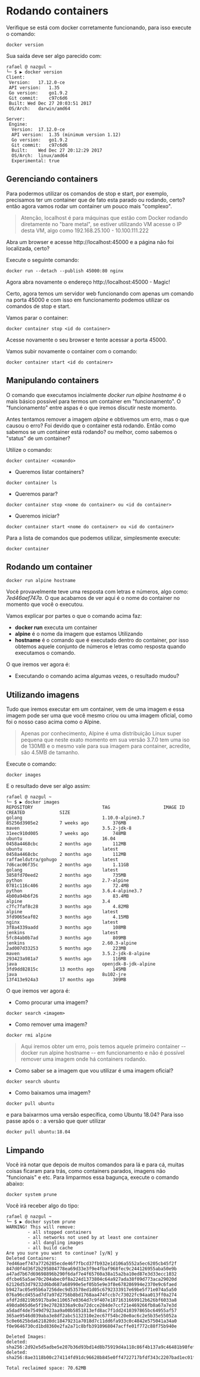 # Rodando containers

Verifique se está com docker corretamente funcionando, para isso execute o comando:

```
docker version
```

Sua saída deve ser algo parecido com:

```
rafael @ nazgul ~
└─ $ ▶ docker version
Client:
 Version:	17.12.0-ce
 API version:	1.35
 Go version:	go1.9.2
 Git commit:	c97c6d6
 Built:	Wed Dec 27 20:03:51 2017
 OS/Arch:	darwin/amd64

Server:
 Engine:
  Version:	17.12.0-ce
  API version:	1.35 (minimum version 1.12)
  Go version:	go1.9.2
  Git commit:	c97c6d6
  Built:	Wed Dec 27 20:12:29 2017
  OS/Arch:	linux/amd64
  Experimental:	true
```

## Gerenciando containers

Para podermos utilizar os comandos de stop e start, por exemplo, precisamos ter um container que de fato esta parado ou rodando, certo? então agora vamos rodar um container um pouco mais "complexo".

> Atenção, localhost é para máquinas que estão com Docker rodando diretamente no "bare metal", se estiver utilizando VM acesse o IP desta VM, algo como 192.168.25.100 - 10.100.111.222

Abra um browser e acesse http://localhost:45000 e a página não foi localizada, certo?

Execute o seguinte comando:

```
docker run --detach --publish 45000:80 nginx
```

Agora abra novamente o endereço http://localhost:45000 - Magic!

Certo, agora temos um servidor web funcionando com apenas um comando na porta 45000 e com isso em funcionamento podemos utilizar os comandos de stop e start.

Vamos parar o container:

```
docker container stop <id do container>
```

Acesse novamente o seu browser e tente acessar a porta 45000.

Vamos subir novamente o container com o comando:

```
docker container start <id do container>
```

## Manipulando containers

O comando que executamos incialmente *docker run alpine hostname* é o mais básico possível para termos um container em "funcionamento". O "funcionamento" entre aspas é o que iremos discutir neste momento.

Antes tentamos remover a imagem *alpine* e obtivemos um erro, mas o que causou o erro? Foi devido que o container está rodando. Então como sabemos se um container está rodando? ou melhor, como sabemos o "status" de um container?

Utilize o comando:

```
docker container <comando>
```

* Queremos listar containers?

```
docker container ls
```

* Queremos parar?

```
docker container stop <nome do container> ou <id do container>
```

* Queremos iniciar?

```
docker container start <nome do container> ou <id do container>
```

Para a lista de comandos que podemos utilizar, simplesmente execute:

```
docker container
```

## Rodando um container

```
docker run alpine hostname
```

Você provavelmente teve uma resposta com letras e números, algo como: *7ed46aef747a*.
O que acabamos de ver aqui é o nome do container no momento que você o executou.

Vamos explicar por partes o que o comando acima faz:

* **docker run** executa um container
* **alpine** é o nome da imagem que estamos Utilizando
* **hostname** é o comando que é executado dentro do container, por isso obtemos aquele conjunto de números e letras como resposta quando executamos o comando.

O que iremos ver agora é:

* Executando o comando acima algumas vezes, o resultado mudou?


## Utilizando imagens

Tudo que iremos executar em um container, vem de uma imagem e essa imagem pode ser uma que você mesmo criou ou uma imagem oficial, como foi o nosso caso acima como o Alpine.

> Apenas por conhecimento, Alpine é uma distribuição Linux super pequena que neste exato momento em sua versão 3.7.0 tem uma iso de 130MB e o mesmo vale para sua imagem para container, acredite, são 4.5MB de tamanho.

Execute o comando:

```
docker images
```

E o resultado deve ser algo assim:

```
rafael @ nazgul ~
└─ $ ▶ docker images
REPOSITORY                          TAG                    IMAGE ID            CREATED             SIZE
golang                              1.10.0-alpine3.7       85256d3905e2        7 weeks ago         376MB
maven                               3.5.2-jdk-8            31eec910d005        7 weeks ago         748MB
ubuntu                              16.04                  0458a4468cbc        2 months ago        112MB
ubuntu                              latest                 0458a4468cbc        2 months ago        112MB
raffaeldutra/gohugo                 latest                 7d6cac06f35c        2 months ago        1.11GB
golang                              latest                 3858fd70eed2        2 months ago        735MB
python                              2.7-alpine             0781c116c406        2 months ago        72.4MB
python                              3.6.4-alpine3.7        4b00a94b6f26        2 months ago        83.4MB
alpine                              3.4                    c7fc7faf8c28        3 months ago        4.82MB
alpine                              latest                 3fd9065eaf02        3 months ago        4.15MB
nginx                               latest                 3f8a4339aadd        3 months ago        108MB
jenkins                             latest                 5fc84ab0b7ad        3 months ago        809MB
jenkins                             2.60.3-alpine          2ad007d33253        5 months ago        223MB
maven                               3.5.2-jdk-8-alpine     293423a981a7        5 months ago        116MB
java                                openjdk-8-jdk-alpine   3fd9dd82815c        13 months ago       145MB
java                                8u102-jre              13f413e924a3        17 months ago       309MB
```

O que iremos ver agora é:

* Como procurar uma imagem?

```
docker search <imagem>
```

* Como remover uma imagem?

```
docker rmi alpine
```

> Aqui iremos obter um erro, pois temos aquele primeiro container -- docker run alpine hostname -- em funcionamento e não é possível remover uma imagem onde há containers rodando.

* Como saber se a imagem que vou utilizar é uma imagem oficial?

```
docker search ubuntu
```

* Como baixamos uma imagem?

```
docker pull ubuntu
```

e para baixarmos uma versão específica, como Ubuntu 18.04? Para isso passe após o : a versão que quer utilizar

```
docker pull ubuntu:18.04
```

## Limpando

Você irá notar que depois de muitos comandos para lá e para cá, muitas coisas ficaram para trás, como containers parados, imagens não "funcionais" e etc. Para limparmos essa bagunça, execute o comando abaixo:

```
docker system prune
```

Você irá receber algo do tipo:

```
rafael @ nazgul ~
└─ $ ▶ docker system prune
WARNING! This will remove:
        - all stopped containers
        - all networks not used by at least one container
        - all dangling images
        - all build cache
Are you sure you want to continue? [y/N] y
Deleted Containers:
7ed46aef747a7726285ecde46f7fbcd37fb932e1d106a5552a5ec6205cb45f2f
847d0f4d36f2b295804778ea69d33e3f9e4fbaf968fec9c244126955aba50e9b
a47ad7b67d69698896b290f6daf7e4f65760a38a15a2ba10ed87e3d33ecc1032
dfcbe65a5ae70c204abec0f8a224d1373804c64a927ada38f09d773aca29020d
62126d53d79232d6bd687a68990e5ef05b5e9e3f8e678286994e2370e9c6faed
b9427ac05e95b6a7256dec9d53578ed1d05c6792333917e69be5f71e074a5a50
076a96cd455ad7d7a97d2756b8bd1768aa474fccb7c73022fc94aa013ff0a274
afdf2d8219b5917ba9e110657e0364d7c9f407e1871631669912b626bf6033a8
498da065d6e5f19e27828336a9c0a72dcce284de7ccf21e469266fb8a67a7e3d
a5dadf4de7549d7923aa9a00b5851813efd8ac7f1dd2410397865bc64955af57
365ae9546d039aba3e8df2abc5132310e2ec67f54bc20e0ac6c2e5b35e55052a
5c0e6625bda621820dc18479231a7018d7c11dd6fa933c0c4842e575041a34a0
f0e9646730cd1bd8360e2fa2a71c8bfb3910968047acffe01f772c88f75b940e

Deleted Images:
deleted: sha256:2d92e5d5adbe5e207b36d93bd14d8b75919d4a118c86f4b137a9c46481b98fef
deleted: sha256:8ae3118b00c274114fd91dc96628b845e0ff4722717bfdf343c2207bad1ec01f

Total reclaimed space: 70.62MB
```
